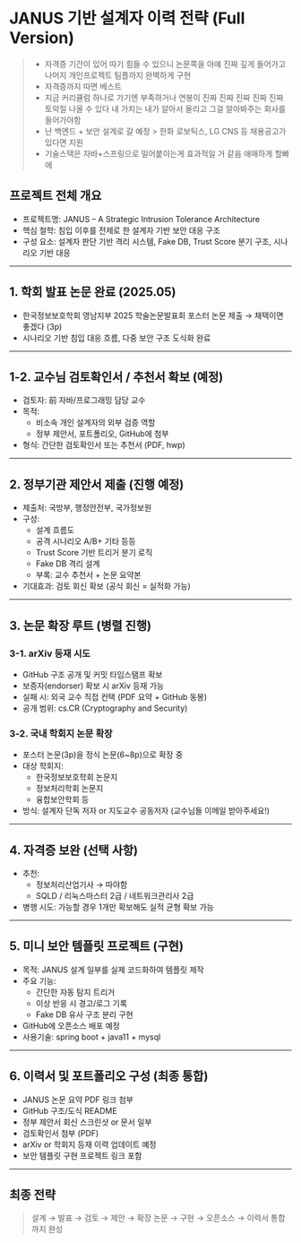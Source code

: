 # JANUS 기반 설계자 이력 전략 (Full Version)
> - 자격증 기간이 있어 따기 힘들 수 있으니 논문쪽을 아예 진짜 깊게 들어가고 나머지 개인프로젝트 팀플까지 완벽하게 구현
> - 자격증까지 따면 베스트
> - 지금 커리큘럼 하나로 가기엔 부족하거나 연봉이 진짜 진짜 진짜 진짜 진짜 토악질 나올 수 있다 내 가치는 내가 알아서 올리고 그걸 알아봐주는 회사를 들어가야함
> - 난 백엔드 + 보안 설계로 갈 예정 > 한화 로보틱스, LG CNS 등 채용공고가 있다면 지원
> - 기술스택은 자바+스프링으로 밀어붙이는게 효과적일 거 같음 애매하게 할빠에

##  프로젝트 전체 개요
- 프로젝트명: JANUS – A Strategic Intrusion Tolerance Architecture
- 핵심 철학: 침입 이후를 전제로 한 설계자 기반 보안 대응 구조
- 구성 요소: 설계자 판단 기반 격리 시스템, Fake DB, Trust Score 분기 구조, 시나리오 기반 대응

---

## 1. 학회 발표 논문 완료 (2025.05)
- 한국정보보호학회 영남지부 2025 학술논문발표회 포스터 논문 제출 → 채택이면 좋겠다 (3p)
- 시나리오 기반 침입 대응 흐름, 다중 보안 구조 도식화 완료

---

## 1-2. 교수님 검토확인서 / 추천서 확보 (예정)
- 검토자: 前 자바/프로그래밍 담당 교수
- 목적:
  - 비소속 개인 설계자의 외부 검증 역할
  - 정부 제안서, 포트폴리오, GitHub에 첨부
- 형식: 간단한 검토확인서 또는 추천서 (PDF, hwp)

---

## 2. 정부기관 제안서 제출 (진행 예정)
- 제출처: 국방부, 행정안전부, 국가정보원
- 구성:
  - 설계 흐름도
  - 공격 시나리오 A/B+ 기타 등등
  - Trust Score 기반 트리거 분기 로직
  - Fake DB 격리 설계
  - 부록: 교수 추천서 + 논문 요약본
- 기대효과: 검토 회신 확보 (공식 회신 = 실적화 가능)

---

## 3. 논문 확장 루트 (병렬 진행)

### 3-1. arXiv 등재 시도
- GitHub 구조 공개 및 커밋 타임스탬프 확보
- 보증자(endorser) 확보 시 arXiv 등재 가능
- 실패 시: 외국 교수 직접 컨택 (PDF 요약 + GitHub 동봉)
- 공개 범위: cs.CR (Cryptography and Security)

### 3-2. 국내 학회지 논문 확장
- 포스터 논문(3p)을 정식 논문(6~8p)으로 확장 중
- 대상 학회지:
  - 한국정보보호학회 논문지
  - 정보처리학회 논문지
  - 융합보안학회 등
- 방식: 설계자 단독 저자 or 지도교수 공동저자 (교수님들 이메일 받아주세요!)

---

## 4. 자격증 보완 (선택 사항)
- 추천:
  - 정보처리산업기사 → 따야함
  - SQLD / 리눅스마스터 2급 / 네트워크관리사 2급
- 병행 시도: 가능할 경우 1개만 확보해도 실적 균형 확보 가능

---

## 5. 미니 보안 템플릿 프로젝트 (구현)
- 목적: JANUS 설계 일부를 실제 코드화하여 템플릿 제작
- 주요 기능:
  - 간단한 자동 탐지 트리거
  - 이상 반응 시 경고/로그 기록
  - Fake DB 유사 구조 분리 구현
- GitHub에 오픈소스 배포 예정
- 사용기술: spring boot + java11 + mysql

---

## 6. 이력서 및 포트폴리오 구성 (최종 통합)
- JANUS 논문 요약 PDF 링크 첨부
- GitHub 구조/도식 README
- 정부 제안서 회신 스크린샷 or 문서 일부
- 검토확인서 첨부 (PDF)
- arXiv or 학회지 등재 이력 업데이트 예정
- 보안 템플릿 구현 프로젝트 링크 포함

---

##  최종 전략
> 설계 → 발표 → 검토 → 제안 → 확장 논문 → 구현 → 오픈소스 → 이력서 통합까지 완성


